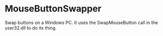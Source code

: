 # MouseButtonSwapper

Swap buttons on a Windows PC.  It uses the SwapMouseButton call in the user32.dll to do its thing.

